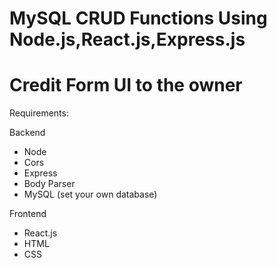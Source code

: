 # MySQL CRUD Functions Using Node.js,React.js,Express.js
# Credit Form UI to the owner

Requirements:

Backend
- Node
- Cors
- Express
- Body Parser
- MySQL (set your own database)

Frontend
- React.js
- HTML
- CSS
